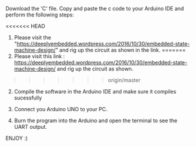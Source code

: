 Download the 'C' file. Copy and paste the c code to your Arduino IDE and perform the following steps:

<<<<<<< HEAD
1. Please visit the "https://deeplyembedded.wordpress.com/2016/10/30/embedded-state-machine-design/" and 
rig up the circuit as shown in the link.
=======
1. Please visit this link : https://deeplyembedded.wordpress.com/2016/10/30/embedded-state-machine-design/
 and rig up the circuit as shown.
>>>>>>> origin/master

2. Compile the software in the Arduino IDE and make sure it compiles sucessfully

3. Connect you Arduino UNO to your PC.

4. Burn the program into the Arduino and open the terminal to see the UART output.

ENJOY :)

